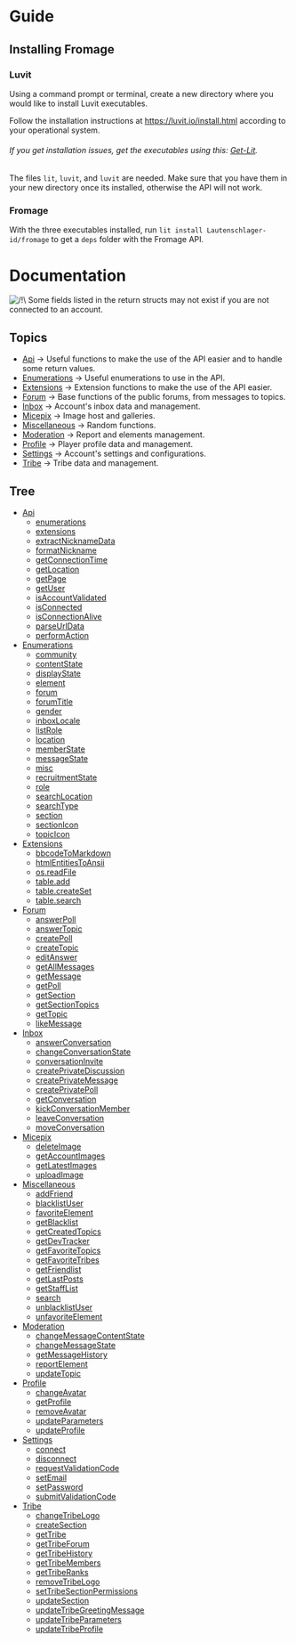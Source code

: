 # Guide

## Installing Fromage

### Luvit

Using a command prompt or terminal, create a new directory where you would like to install Luvit executables.

Follow the installation instructions at https://luvit.io/install.html according to your operational system.<br>
###### If you get installation issues, get the executables using this: [Get-Lit](https://github.com/SinisterRectus/get-lit).

The files `lit`, `luvit`, and `luvit` are needed. Make sure that you have them in your new directory once its installed, otherwise the API will not work.

### Fromage

With the three executables installed, run `lit install Lautenschlager-id/fromage` to get a `deps` folder with the Fromage API.

# Documentation

![/!\\](https://i.imgur.com/HQ188PK.png) Some fields listed in the return structs may not exist if you are not connected to an account.

## Topics

- [Api](Api.md) → Useful functions to make the use of the API easier and to handle some return values.
- [Enumerations](Enumerations.md) → Useful enumerations to use in the API.
- [Extensions](Extensions.md) → Extension functions to make the use of the API easier.
- [Forum](Forum.md) → Base functions of the public forums, from messages to topics.
- [Inbox](Inbox.md) → Account's inbox data and management.
- [Micepix](Micepix.md) → Image host and galleries.
- [Miscellaneous](Miscellaneous.md) → Random functions. 
- [Moderation](Moderation.md) → Report and elements management.
- [Profile](Profile.md) → Player profile data and management.
- [Settings](Settings.md) → Account's settings and configurations.
- [Tribe](Tribe.md) → Tribe data and management.

## Tree

- [Api](Api.md)
	- [enumerations](Api.md#enumerations---)
	- [extensions](Api.md#extensions---)
	- [extractNicknameData](Api.md#extractnicknamedata--nickname-)
	- [formatNickname](Api.md#formatnickname--nickname-)
	- [getConnectionTime](Api.md#getconnectiontime---)
	- [getLocation](Api.md#getlocation--forum-community-section-)
	- [getPage](Api.md#getpage--url-)
	- [getUser](Api.md#getuser---)
	- [isAccountValidated](Api.md#isaccountvalidated---)
	- [isConnected](Api.md#isconnected---)
	- [isConnectionAlive](Api.md#isconnectionalive---)
	- [parseUrlData](Api.md#parseurldata--href-)
	- [performAction](Api.md#performaction--uri-postdata-ajaxuri-file-)
- [Enumerations](Enumerations.md)
	- [community](Enumerations.md#community-int)
	- [contentState](Enumerations.md#contentstate-string)
	- [displayState](Enumerations.md#displaystate-int)
	- [element](Enumerations.md#element-int)
	- [forum](Enumerations.md#forum-int)
	- [forumTitle](Enumerations.md#forumtitle-string)
	- [gender](Enumerations.md#gender-int)
	- [inboxLocale](Enumerations.md#inboxlocale-int)
	- [listRole](Enumerations.md#listrole-int)
	- [location](Enumerations.md#location-table)
	- [memberState](Enumerations.md#memberstate-string)
	- [messageState](Enumerations.md#messagestate-int)
	- [misc](Enumerations.md#misc-int)
	- [recruitmentState](Enumerations.md#recruitmentstate-int)
	- [role](Enumerations.md#role-int)
	- [searchLocation](Enumerations.md#searchlocation-int)
	- [searchType](Enumerations.md#searchtype-int)
	- [section](Enumerations.md#section-string)
	- [sectionIcon](Enumerations.md#sectionicon-string)
	- [topicIcon](Enumerations.md#topicicon-string)
- [Extensions](Extensions.md)
	- [bbcodeToMarkdown](Extensions.md#bbcodetomarkdown--bbcode-)
	- [htmlEntitiesToAnsii](Extensions.md#htmlentitiestoansii--str-)
	- [os.readFile](Extensions.md#osreadfile--file-)
	- [table.add](Extensions.md#tableadd--src-list-)
	- [table.createSet](Extensions.md#tablecreateset--tbl-index-)
	- [table.search](Extensions.md#tablesearch--tbl-value-index-)
- [Forum](Forum.md)
	- [answerPoll](Forum.md#answerpoll--option-location-pollid-)
	- [answerTopic](Forum.md#answertopic--message-location-)
	- [createPoll](Forum.md#createpoll--title-message-pollresponses-location-settings-)
	- [createTopic](Forum.md#createtopic--title-message-location-)
	- [editAnswer](Forum.md#editanswer--messageid-message-location-)
	- [getAllMessages](Forum.md#getallmessages--location-getallinfo-pagenumber-)
	- [getMessage](Forum.md#getmessage--postid-location-)
	- [getPoll](Forum.md#getpoll--location-)
	- [getSection](Forum.md#getsection--location-)
	- [getSectionTopics](Forum.md#getsectiontopics--location-getallinfo-pagenumber-)
	- [getTopic](Forum.md#gettopic--location-ignorefirstmessage-)
	- [likeMessage](Forum.md#likemessage--messageid-location-)
- [Inbox](Inbox.md)
	- [answerConversation](Inbox.md#answerconversation--conversationid-answer-)
	- [changeConversationState](Inbox.md#changeconversationstate--displaystate-conversationid-)
	- [conversationInvite](Inbox.md#conversationinvite--conversationid-username-)
	- [createPrivateDiscussion](Inbox.md#createprivatediscussion--destinataries-subject-message-)
	- [createPrivateMessage](Inbox.md#createprivatemessage--destinatary-subject-message-)
	- [createPrivatePoll](Inbox.md#createprivatepoll--destinataries-subject-message-pollresponses-settings-)
	- [getConversation](Inbox.md#getconversation--location-ignorefirstmessage-)
	- [kickConversationMember](Inbox.md#kickconversationmember--conversationid-userid-)
	- [leaveConversation](Inbox.md#leaveconversation--conversationid-)
	- [moveConversation](Inbox.md#moveconversation--inboxlocale-conversationid-)
- [Micepix](Micepix.md)
	- [deleteImage](Micepix.md#deleteimage--imageid-)
	- [getAccountImages](Micepix.md#getaccountimages--pagenumber-)
	- [getLatestImages](Micepix.md#getlatestimages--quantity-)
	- [uploadImage](Micepix.md#uploadimage--image-ispublic-)
- [Miscellaneous](Miscellaneous.md)
	- [addFriend](Miscellaneous.md#addfriend--username-)
	- [blacklistUser](Miscellaneous.md#blacklistuser--username-)
	- [favoriteElement](Miscellaneous.md#favoriteelement--element-elementid-location-)
	- [getBlacklist](Miscellaneous.md#getblacklist---)
	- [getCreatedTopics](Miscellaneous.md#getcreatedtopics--username-)
	- [getDevTracker](Miscellaneous.md#getdevtracker---)
	- [getFavoriteTopics](Miscellaneous.md#getfavoritetopics---)
	- [getFavoriteTribes](Miscellaneous.md#getfavoritetribes---)
	- [getFriendlist](Miscellaneous.md#getfriendlist---)
	- [getLastPosts](Miscellaneous.md#getlastposts--pagenumber-username-extractnavbar-)
	- [getStaffList](Miscellaneous.md#getstafflist--role-)
	- [search](Miscellaneous.md#search--searchtype-search-pagenumber-data-)
	- [unblacklistUser](Miscellaneous.md#unblacklistuser--username-)
	- [unfavoriteElement](Miscellaneous.md#unfavoriteelement--favoriteid-location-)
- [Moderation](Moderation.md)
	- [changeMessageContentState](Moderation.md#changemessagecontentstate--messageid-contentstate-location-)
	- [changeMessageState](Moderation.md#changemessagestate--messageid-messagestate-location-reason-)
	- [getMessageHistory](Moderation.md#getmessagehistory--messageid-location-)
	- [reportElement](Moderation.md#reportelement--element-elementid-reason-location-)
	- [updateTopic](Moderation.md#updatetopic--location-data-)
- [Profile](Profile.md)
	- [changeAvatar](Profile.md#changeavatar--image-)
	- [getProfile](Profile.md#getprofile--username-)
	- [removeAvatar](Profile.md#removeavatar---)
	- [updateParameters](Profile.md#updateparameters--parameters-)
	- [updateProfile](Profile.md#updateprofile--data-)
- [Settings](Settings.md)
	- [connect](Settings.md#connect--username-userpassword-)
	- [disconnect](Settings.md#disconnect---)
	- [requestValidationCode](Settings.md#requestvalidationcode---)
	- [setEmail](Settings.md#setemail--email-registration-)
	- [setPassword](Settings.md#setpassword--password-disconnect-)
	- [submitValidationCode](Settings.md#submitvalidationcode--code-)
- [Tribe](Tribe.md)
	- [changeTribeLogo](Tribe.md#changetribelogo--image-)
	- [createSection](Tribe.md#createsection--data-location-)
	- [getTribe](Tribe.md#gettribe--tribeid-)
	- [getTribeForum](Tribe.md#gettribeforum--location-)
	- [getTribeHistory](Tribe.md#gettribehistory--tribeid-pagenumber-)
	- [getTribeMembers](Tribe.md#gettribemembers--tribeid-pagenumber-)
	- [getTribeRanks](Tribe.md#gettriberanks--tribeid-)
	- [removeTribeLogo](Tribe.md#removetribelogo---)
	- [setTribeSectionPermissions](Tribe.md#settribesectionpermissions--permissions-location-)
	- [updateSection](Tribe.md#updatesection--data-location-)
	- [updateTribeGreetingMessage](Tribe.md#updatetribegreetingmessage--message-)
	- [updateTribeParameters](Tribe.md#updatetribeparameters--parameters-)
	- [updateTribeProfile](Tribe.md#updatetribeprofile--data-)